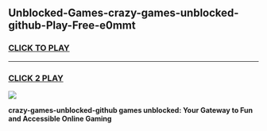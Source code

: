 
## Unblocked-Games-crazy-games-unblocked-github-Play-Free-e0mmt
<h3>
<a href="https://premium76.site?title=crazy-games-unblocked-github&ref=10A">CLICK TO PLAY</a></h3>
<hr>

<h3>
<a href="https://premium76.site?title=crazy-games-unblocked-github&ref=10A">CLICK 2 PLAY</a>
  
</h3>

<a href="https://premium76.site?title=crazy-games-unblocked-github&ref=10A"><img src="https://clearcache.store/games.png"></a>


**crazy-games-unblocked-github games unblocked: Your Gateway to Fun and Accessible Online Gaming**
